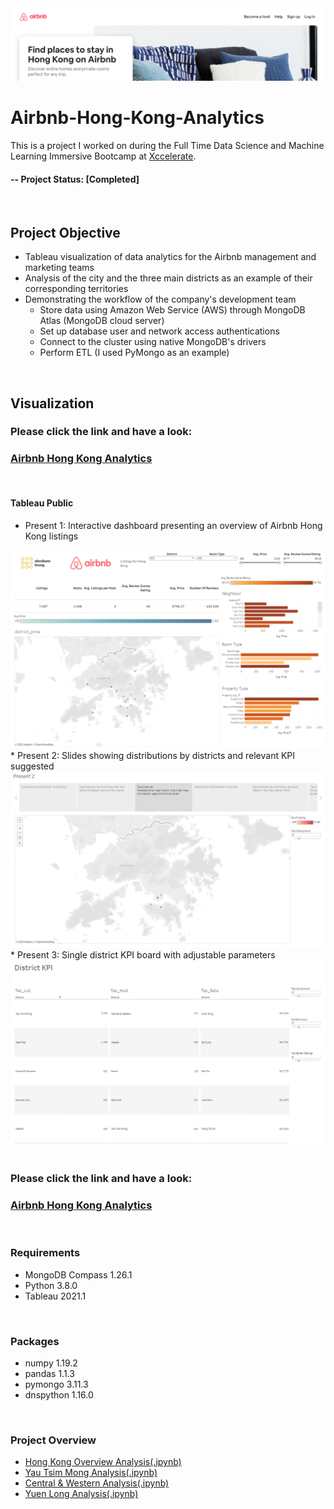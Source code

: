 <img src="/image/airbnb_front_page.PNG">

# Airbnb-Hong-Kong-Analytics
This is a project I worked on during the Full Time Data Science and Machine Learning Immersive Bootcamp at [Xccelerate](https://xccelerate.co/en/).

#### -- Project Status: [Completed]

<br />

## Project Objective
* Tableau visualization of data analytics for the Airbnb management and marketing teams
* Analysis of the city and the three main districts as an example of their corresponding territories
* Demonstrating the workflow of the company's development team
  - Store data using Amazon Web Service (AWS) through MongoDB Atlas (MongoDB cloud server)
  - Set up database user and network access authentications
  - Connect to the cluster using native MongoDB's drivers
  - Perform ETL (I used PyMongo as an example)

<br />

## Visualization

### Please click the link and have a look: 
### [Airbnb Hong Kong Analytics](https://public.tableau.com/views/AirbnbHKAnalytics/Present1?:language=en-US&:display_count=n&:origin=viz_share_link)

<br />

#### Tableau Public
* Present 1: Interactive dashboard presenting an overview of Airbnb Hong Kong listings
<img src="/image/present_1.PNG" width="700">
* Present 2: Slides showing distributions by districts and relevant KPI suggested
<img src="/image/present_2.PNG" width="700">
* Present 3: Single district KPI board with adjustable parameters
<img src="/image/present_3.PNG" width="700">

<br />
<br />

### Please click the link and have a look: 
### [Airbnb Hong Kong Analytics](https://public.tableau.com/views/AirbnbHKAnalytics/Present1?:language=en-US&:display_count=n&:origin=viz_share_link)

<br />

### Requirements
* MongoDB Compass 1.26.1
* Python 3.8.0
* Tableau 2021.1

<br />

### Packages
* numpy 1.19.2
* pandas 1.1.3
* pymongo 3.11.3
* dnspython 1.16.0

<br />

### Project Overview
* [Hong Kong Overview Analysis(.ipynb)](/1_overview.ipynb)
* [Yau Tsim Mong Analysis(.ipynb)](/2_yau_tsim_mong.ipynb)
* [Central & Western Analysis(.ipynb)](/3_central_and_western.ipynb)
* [Yuen Long Analysis(.ipynb)](/4_yuen_long.ipynb)

